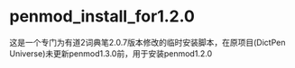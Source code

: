 # penmod_install_for1.2.0
这是一个专门为有道2词典笔2.0.7版本修改的临时安装脚本，在原项目(DictPen Universe)未更新penmod1.3.0前，用于安装penmod1.2.0
